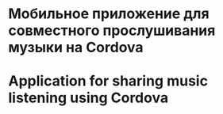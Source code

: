 # Мобильное приложение для совместного прослушивания музыки на Cordova<br/><br/>Application for sharing music listening using Cordova
